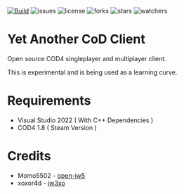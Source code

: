 [![Build](https://github.com/lierrmm/yacc/workflows/Build/badge.svg)](https://github.com/lierrmm/yacc/actions)
![issues](https://img.shields.io/github/issues/lierrmm/yacc.svg)
![license](https://img.shields.io/github/license/lierrmm/yacc.svg)
![forks](https://img.shields.io/github/forks/lierrmm/yacc.svg)
![stars](https://img.shields.io/github/stars/lierrmm/yacc.svg)
![watchers](https://img.shields.io/github/watchers/lierrmm/yacc.svg)

# Yet Another CoD Client

Open source COD4 singleplayer and multiplayer client.

This is experimental and is being used as a learning curve.

# Requirements

- Visual Studio 2022 ( With C++ Dependencies )
- COD4 1.8 ( Steam Version )

# Credits

- Momo5502 - [open-iw5](https://github.com/momo5502/open-iw5)
- xoxor4d - [iw3xo](https://github.com/xoxor4d/iw3xo-dev)
